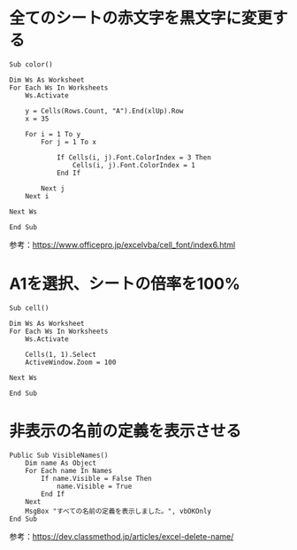 # 全てのシートの赤文字を黒文字に変更する

```
Sub color()

Dim Ws As Worksheet
For Each Ws In Worksheets
    Ws.Activate
    
    y = Cells(Rows.Count, "A").End(xlUp).Row
    x = 35

    For i = 1 To y
        For j = 1 To x
    
            If Cells(i, j).Font.ColorIndex = 3 Then
                Cells(i, j).Font.ColorIndex = 1
            End If
    
        Next j
    Next i

Next Ws

End Sub
```

参考：https://www.officepro.jp/excelvba/cell_font/index6.html

# A1を選択、シートの倍率を100%

```
Sub cell()

Dim Ws As Worksheet
For Each Ws In Worksheets
    Ws.Activate
    
    Cells(1, 1).Select
    ActiveWindow.Zoom = 100

Next Ws

End Sub
```

# 非表示の名前の定義を表示させる

```
Public Sub VisibleNames()
    Dim name As Object
    For Each name In Names
        If name.Visible = False Then
            name.Visible = True
        End If
    Next
    MsgBox "すべての名前の定義を表示しました。", vbOKOnly
End Sub
```

参考：https://dev.classmethod.jp/articles/excel-delete-name/
